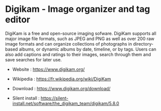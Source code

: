 # Digikam - Image organizer and tag editor 

DigiKam is a free and open-source imaging sofware.
DigiKam supports all major image file formats, such as JPEG and PNG as
well as over 200 raw image formats and can organize collections of
photographs in directory-based albums, or dynamic albums by date,
timeline, or by tags.
Users can also add captions and ratings to their images,
search through them and save searches for later use.

* Website : https://www.digikam.org/
* Wikipedia : https://fr.wikipedia.org/wiki/DigiKam

* Download : https://www.digikam.org/download/
* Silent install : https://silent-install.net/software/the_digikam_team/digikam/5.8.0
